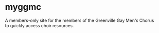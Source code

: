 # myggmc
A members-only site for the members of the Greenville Gay Men's Chorus to quickly access choir resources.
